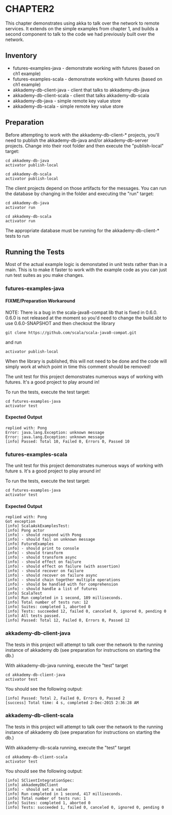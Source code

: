 CHAPTER2
========
This chapter demonstrates using akka to talk over the network to remote services. It extends on the simple examples from chapter 1, and builds a second component to talk to the code we had previously built over the network.

Inventory
---------
- futures-examples-java - demonstrate working with futures (based on ch1 example)
- futures-examples-scala - demonstrate working with futures (based on ch1 example)
- akkademy-db-client-java - client that talks to akkademy-db-java		
- akkademy-db-client-scala - client that talks akkademy-db-scala
- akkademy-db-java - simple remote key value store
- akkademy-db-scala - simple remote key value store

Preparation
-----------

Before attempting to work with the akkademy-db-client-* projects, you'll need to publish the akkademy-db-java and/or akkademy-db-server projects. Change into their root folder and then execute the "publish-local" target:

    cd akkademy-db-java
    activator publish-local

    cd akkademy-db-scala
    activator publish-local

The client projects depend on those artifacts for the messages.
You can run the database by changing in the folder and executing the "run" target:

    cd akkademy-db-java
    activator run

    cd akkademy-db-scala
    activator run

The appropriate database must be running for the akkademy-db-client-* tests to run

Running the Tests
-----------------

Most of the actual example logic is demonstated in unit tests rather than in a main. This is to make it faster to work with the example code as you can just run test suites as you make changes.

### futures-examples-java 

#### FIXME/Preparation Workaround 
NOTE: There is a bug in the scala-java8-compat lib that is fixed in 0.6.0.
0.6.0 is not released at the moment so you'd need to change the build.sbt to use 0.6.0-SNAPSHOT and then checkout the library 

    git clone https://github.com/scala/scala-java8-compat.git

and run 

    activator publish-local

When the library is published, this will not need to be done and the code will simply work at which point in time this comment should be removed!

The unit test for this project demonstrates numerous ways of working with futures. It's a good project to play around in!

To run the tests, execute the test target:

    cd futures-examples-java
    activator test

#### Expected Output

    replied with: Pong
    Error: java.lang.Exception: unknown message
    Error: java.lang.Exception: unknown message
    [info] Passed: Total 10, Failed 0, Errors 0, Passed 10

### futures-examples-scala 

The unit test for this project demonstrates numerous ways of working with future
s. It's a good project to play around in!

To run the tests, execute the test target:

    cd futures-examples-java
    activator test

#### Expected Output

	replied with: Pong
	Got exception
	[info] ScalaAskExamplesTest:
	[info] Pong actor
	[info] - should respond with Pong
	[info] - should fail on unknown message
	[info] FutureExamples
	[info] - should print to console
	[info] - should transform
	[info] - should transform async
	[info] - should effect on failure
	[info] - should effect on failure (with assertion)
	[info] - should recover on failure
	[info] - should recover on failure async
	[info] - should chain together multiple operations
	[info] - should be handled with for comprehension
	[info] - should handle a list of futures
	[info] ScalaTest
	[info] Run completed in 1 second, 189 milliseconds.
	[info] Total number of tests run: 12
	[info] Suites: completed 1, aborted 0
	[info] Tests: succeeded 12, failed 0, canceled 0, ignored 0, pending 0
	[info] All tests passed.
	[info] Passed: Total 12, Failed 0, Errors 0, Passed 12

### akkademy-db-client-java 
The tests in this project will attempt to talk over the network to the running instance of akkademy db (see preparation for instructions on starting the db.) 

With akkademy-db-java running, execute the "test" target

    cd akkademy-db-client-java
    activator test

You should see the following output:

    [info] Passed: Total 2, Failed 0, Errors 0, Passed 2
    [success] Total time: 4 s, completed 2-Dec-2015 2:36:28 AM

### akkademy-db-client-scala 
The tests in this project will attempt to talk over the network to the running instance of akkademy db (see preparation for instructions on starting the db.)

With akkademy-db-scala running, execute the "test" target

    cd akkademy-db-client-scala
    activator test

You should see the following output:

    [info] SClientIntegrationSpec:
    [info] akkademyDbClient
    [info] - should set a value
    [info] Run completed in 1 second, 417 milliseconds.
    [info] Total number of tests run: 1
    [info] Suites: completed 1, aborted 0
    [info] Tests: succeeded 1, failed 0, canceled 0, ignored 0, pending 0

